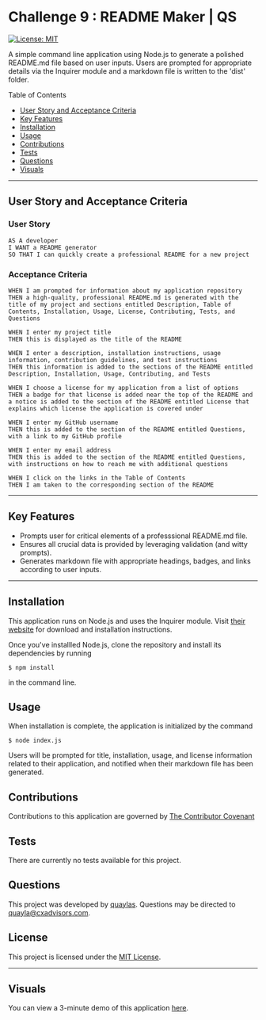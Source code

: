 # Challenge 9 : README Maker | QS

[![License: MIT](https://img.shields.io/badge/license-MIT-0d0042)](https://opensource.org/licenses/MIT)

A simple command line application using Node.js to generate a polished README.md file based on user inputs. Users are prompted for appropriate details via the Inquirer module and a markdown file is written to the 'dist' folder.

Table of Contents
* [User Story and Acceptance Criteria](#user-story-and-acceptance-criteria)
* [Key Features](#key-features)
* [Installation](#installation)
* [Usage](#usage)
* [Contributions](#contributions)
* [Tests](#tests)
* [Questions](#questions)
* [Visuals](#visuals)

---

## User Story and Acceptance Criteria

### User Story
```
AS A developer
I WANT a README generator
SO THAT I can quickly create a professional README for a new project
```

### Acceptance Criteria
```
WHEN I am prompted for information about my application repository
THEN a high-quality, professional README.md is generated with the title of my project and sections entitled Description, Table of Contents, Installation, Usage, License, Contributing, Tests, and Questions
```
```
WHEN I enter my project title
THEN this is displayed as the title of the README
```
```
WHEN I enter a description, installation instructions, usage information, contribution guidelines, and test instructions
THEN this information is added to the sections of the README entitled Description, Installation, Usage, Contributing, and Tests
```
```
WHEN I choose a license for my application from a list of options
THEN a badge for that license is added near the top of the README and a notice is added to the section of the README entitled License that explains which license the application is covered under
```
```
WHEN I enter my GitHub username
THEN this is added to the section of the README entitled Questions, with a link to my GitHub profile
```
```
WHEN I enter my email address
THEN this is added to the section of the README entitled Questions, with instructions on how to reach me with additional questions
```
```
WHEN I click on the links in the Table of Contents
THEN I am taken to the corresponding section of the README

```

---

## Key Features

* Prompts user for critical elements of a professsional README.md file.
* Ensures all crucial data is provided by leveraging validation (and witty prompts).
* Generates markdown file with appropriate headings, badges, and links according to user inputs.

---
## Installation

This application runs on Node.js and uses the Inquirer module. Visit [their website](http://www.nodejs.org/download/) for download and installation instructions. 

Once you've installled Node.js, clone the repository and install its dependencies by running 
```
$ npm install
```
in the command line. 


## Usage

When installation is complete, the application is initialized by the command 
```
$ node index.js
```

Users will be prompted for title, installation, usage, and license information related to their application, and notified when their markdown file has been generated.

## Contributions

Contributions to this application are governed by [The Contributor Covenant](https://www.contributor-covenant.org/version/2/0/code_of_conduct/)

## Tests

There are currently no tests available for this project.

## Questions

This project was developed by [quaylas](https://github.com/quaylas). 
Questions may be directed to [quayla@cxadvisors.com](mailto:quayla@cxadvisors.com).

## License

This project is licensed under the [MIT License](https://opensource.org/licenses/MIT).

---
## Visuals

You can view a 3-minute demo of this application [here](https://drive.google.com/file/d/1OLw9nNX_KguqJiIvqj6LxUFVJvjWQ7D-/view).